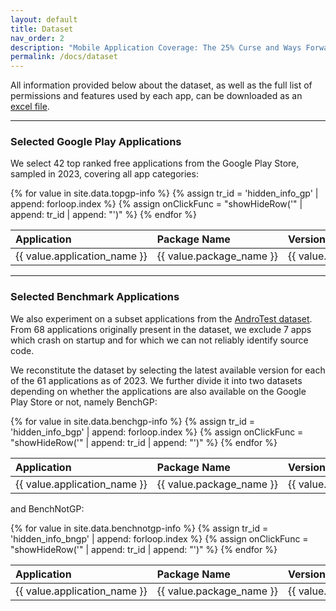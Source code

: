 ```yaml
---
layout: default
title: Dataset
nav_order: 2
description: "Mobile Application Coverage: The 25% Curse and Ways Forward"
permalink: /docs/dataset
---
```




<script type="text/javascript">
        function showHideRow(row) {
            $("#" + row).toggle();
        }
</script>

<style>
    .table_dataset .hidden_info {
        display: none;
    }
    .table_dataset {
        border-collapse: collapse;
    }
    .table_dataset tr.app_short:hover td {
        background-color: #E6E6FA;
    }
    td, th{
        max-width:100%;
        white-space:nowrap;
    }
</style>

<div style="text-align: left"> 
    All information provided below about the dataset, as well as the full list of permissions and features used by each app, can be downloaded as an <a href="assets/data/BenchInfo.xlsx">excel file</a>.
</div>


---

### Selected Google Play Applications

<!-- Here put a list of all the applications and on click show the detailed info from the table, should be loaded from excel !-->

We select 42 top ranked free applications from the Google Play Store, sampled in 2023, covering all app categories:

<table id="table_topgp" class="table_dataset">
    <thead>
        <tr>
            <th style="text-align: left"> Application</th>
            <th style="text-align: left"> Package Name</th>
            <th style="text-align: left"> Version</th>
            <th style="text-align: left"> Category</th>
            <th style="text-align: left"> Downloads</th>
            <th style="text-align: left"> Popularity</th>
            <th style="text-align: left"> # Activities</th>
            <th style="text-align: left"> Minimum SDK</th>
            <th style="text-align: left"> Target SDK</th>
            <th style="text-align: left"> # Permissions (in Manifest)</th>
            <th style="text-align: left"> # Features (in Manifest)</th>
        </tr>
    </thead>
    <tbody>
    {% for value in site.data.topgp-info %}
    {% assign tr_id = 'hidden_info_gp' | append: forloop.index %}
    {% assign onClickFunc = "showHideRow('" | append: tr_id | append: "')" %}
    <tr onClick="{{ onClickFunc }}" class="app_short">
        <td style="text-align: left"> {{ value.application_name }}</td>
        <td style="text-align: left"> {{ value.package_name }}</td>
        <td style="text-align: left"> {{ value.version }}</td>
        <td style="text-align: left"> {{ value.category }}</td>
        <td style="text-align: left"> {{ value.downloads }}</td>
        <td style="text-align: left"> {{ value.popularity_rank }}</td>
        <td style="text-align: left"> {{ value.activities }}</td>
        <td style="text-align: left"> {{ value.min_sdk }}</td>
        <td style="text-align: left"> {{ value.target_sdk }}</td>
        <td style="text-align: left"> {{ value.num_permissions }}</td>
        <td style="text-align: left"> {{ value.num_features }}</td>
    </tr>
    <tr id= {{ tr_id }} class="hidden_info">
    <!--td></td-->
    <td colspan="11">
        <table>
            <thead>
                <tr>
                    <th style="text-align: left"> List of permissions (in Manifest)</th>
                </tr>
            </thead>
            <tbody>
                {% assign permissions = value.permissions | split: "; " %}
                <tr>
                    <td style="text-align: left"> 
                    {% for permission in permissions %}
                        <tr> <td>{{ permission }}</td></tr>
                    {% endfor %}
                    </td>
                </tr>
                {% assign features = value.features | split: "; " %}
                <thead>
                    <tr>
                        <th style="text-align: left"> List of features (in Manifest)</th>
                    </tr>
                </thead>
                <tr>
                    <td style="text-align: left"> 
                    {% for feature in features %}
                        <tr> <td>{{ feature | split: "implied" | first}}</td></tr>
                    {% endfor %}
                    </td>
                </tr>
            </tbody>
        </table>
    </td>
    </tr>
    {% endfor %}
    </tbody>
</table>

<!--a href="../assets/images/apps-latest.png">
    <img 
        src="../assets/images/apps-latest.png"
        alt="Selected Google Play Applications"
    >
</a-->

---

### Selected Benchmark Applications
<a hr>

We also experiment on a subset applications from the [AndroTest dataset](http://www.cc.gatech.edu/∼orso/software/androtest). From 68 applications originally present in the dataset, we exclude 7 apps which crash on startup and for which we can not reliably identify source code.

We reconstitute the dataset by selecting the latest available version for each of the 61 applications as of 2023.
We further divide it into two datasets depending on whether the applications are also available on the Google Play Store or not, namely BenchGP:

<table id="table_bgp" class="table_dataset">
    <thead>
        <tr>
            <th style="text-align: left"> Application</th>
            <th style="text-align: left"> Package Name</th>
            <th style="text-align: left"> Version</th>
            <th style="text-align: left"> Original Version</th>
            <th style="text-align: left"> Source</th>
            <th style="text-align: left"> # Activities</th>
            <th style="text-align: left"> Minimum SDK</th>
            <th style="text-align: left"> Target SDK</th>
            <th style="text-align: left"> # Permissions (in Manifest)</th>
            <th style="text-align: left"> # Features (in Manifest)</th>
        </tr>
    </thead>
    <tbody>
    {% for value in site.data.benchgp-info %}
    {% assign tr_id = 'hidden_info_bgp' | append: forloop.index %}
    {% assign onClickFunc = "showHideRow('" | append: tr_id | append: "')" %}
    <tr onClick="{{ onClickFunc }}" class="app_short">
        <td style="text-align: left"> {{ value.application_name }}</td>
        <td style="text-align: left"> {{ value.package_name }}</td>
        <td style="text-align: left"> {{ value.current_version }}</td>
        <td style="text-align: left"> {{ value.original_version }}</td>
        <td style="text-align: left"> {{ value.source }}</td>
        <td style="text-align: left"> {{ value.activities }}</td>
        <td style="text-align: left"> {{ value.min_sdk }}</td>
        <td style="text-align: left"> {{ value.target_sdk }}</td>
        <td style="text-align: left"> {{ value.num_permissions }}</td>
        <td style="text-align: left"> {{ value.num_features }}</td>
    </tr>
    <tr id= {{ tr_id }} class="hidden_info">
    <!--td></td-->
    <td colspan="10">
        <table>
            <thead>
                <tr>
                    <th style="text-align: left"> List of permissions (in Manifest)</th>
                </tr>
            </thead>
            <tbody>
                {% assign permissions = value.permissions | split: "; " %}
                <tr>
                    <td style="text-align: left"> 
                    {% for permission in permissions %}
                        <tr> <td>{{ permission }}</td></tr>
                    {% endfor %}
                    </td>
                </tr>
                {% assign features = value.features | split: "; " %}
                <thead>
                    <tr>
                        <th style="text-align: left"> List of features (in Manifest)</th>
                    </tr>
                </thead>
                <tr>
                    <td style="text-align: left"> 
                    {% for feature in features %}
                        <tr> <td>{{ feature | split: "implied" | first}}</td></tr>
                    {% endfor %}
                    </td>
                </tr>
            </tbody>
        </table>
    </td>
    </tr>
    {% endfor %}
    </tbody>
</table>

and BenchNotGP:
<table id="table_bgp" class="table_dataset">
    <thead>
        <tr>
            <th style="text-align: left"> Application</th>
            <th style="text-align: left"> Package Name</th>
            <th style="text-align: left"> Version</th>
            <th style="text-align: left"> Original Version</th>
            <th style="text-align: left"> Source</th>
            <th style="text-align: left"> # Activities</th>
            <th style="text-align: left"> Minimum SDK</th>
            <th style="text-align: left"> Target SDK</th>
            <th style="text-align: left"> # Permissions (in Manifest)</th>
            <th style="text-align: left"> # Features (in Manifest)</th>
        </tr>
    </thead>
    <tbody>
    {% for value in site.data.benchnotgp-info %}
    {% assign tr_id = 'hidden_info_bngp' | append: forloop.index %}
    {% assign onClickFunc = "showHideRow('" | append: tr_id | append: "')" %}
    <tr onClick="{{ onClickFunc }}" class="app_short">
        <td style="text-align: left"> {{ value.application_name }}</td>
        <td style="text-align: left"> {{ value.package_name }}</td>
        <td style="text-align: left"> {{ value.current_version }}</td>
        <td style="text-align: left"> {{ value.original_version }}</td>
        <td style="text-align: left"> {{ value.source }}</td>
        <td style="text-align: left"> {{ value.activities }}</td>
        <td style="text-align: left"> {{ value.min_sdk }}</td>
        <td style="text-align: left"> {{ value.target_sdk }}</td>
        <td style="text-align: left"> {{ value.num_permissions }}</td>
        <td style="text-align: left"> {{ value.num_features }}</td>
    </tr>
    <tr id= {{ tr_id }} class="hidden_info">
    <!--td></td-->
    <td colspan="10">
        <table>
            <thead>
                <tr>
                    <th style="text-align: left"> List of permissions (in Manifest)</th>
                </tr>
            </thead>
            <tbody>
                {% assign permissions = value.permissions | split: "; " %}
                <tr>
                    <td style="text-align: left"> 
                    {% for permission in permissions %}
                        <tr> <td>{{ permission }}</td></tr>
                    {% endfor %}
                    </td>
                </tr>
                {% assign features = value.features | split: "; " %}
                <thead>
                    <tr>
                        <th style="text-align: left"> List of features (in Manifest)</th>
                    </tr>
                </thead>
                <tr>
                    <td style="text-align: left"> 
                    {% for feature in features %}
                        <tr> <td>{{ feature | split: "implied" | first}}</td></tr>
                    {% endfor %}
                    </td>
                </tr>
            </tbody>
        </table>
    </td>
    </tr>
    {% endfor %}
    </tbody>
</table>



<!--a href="../assets/images/benchgp.png">
    <img 
        src="../assets/images/benchgp.png"
        alt="Selected Benchmark Applications (on Google Play)"
    >
</a>

<a href="../assets/images/benchnotgp.png">
    <img 
        src="../assets/images/benchnotgp.png"
        alt="Selected Benchmark Applications (not on Google Play)"
    >
</a-->

<!--We provide additional details about the selected applications namely the application size, targeted SDK version and used permissions in this [excel file](assets/data/BenchInfo.xlsx).-->